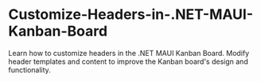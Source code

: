 # Customize-Headers-in-.NET-MAUI-Kanban-Board
Learn how to customize headers in the .NET MAUI Kanban Board. Modify header templates and content to improve the Kanban board's design and functionality.
